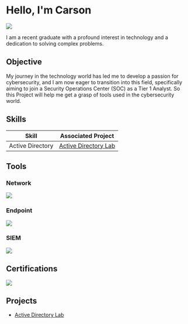 # Hello, I'm Carson
<a href="https://www.linkedin.com/in/carson-osborn-b30a47304"><img src="https://img.shields.io/badge/-LinkedIn-0072b1?&style=for-the-badge&logo=linkedin&logoColor=white" /></a>


I am a recent graduate with a profound interest in technology and a dedication to solving complex problems.

## Objective

My journey in the technology world has led me to develop a passion for cybersecurity, and I am now eager to transition into this field, specifically aiming to join a Security Operations Center (SOC) as a Tier 1 Analyst. So this Project will help me get a grasp of tools used in the cybersecurity world.

## Skills

| Skill                                         | Associated Project         |
|-----------------------------------------------|----------------------------|
| Active Directory          | <a href="https://github.com/CarsonOsborn23/Active-Directory/tree/main">Active Directory Lab</a>|


## Tools


### Network
<div>
    <img src="https://img.shields.io/badge/-Wireshark-1679A7?&style=for-the-badge&logo=Wireshark&logoColor=white" />
</div>

### Endpoint
<div>
    <img src="https://img.shields.io/badge/-Microsoft_Defender_for_Endpoint-00A4EF?&style=for-the-badge&logo=Microsoft&logoColor=white" />
</div>

### SIEM
<div>
    <img src="https://img.shields.io/badge/-Splunk-000000?&style=for-the-badge&logo=Splunk&logoColor=white" />
</div>

## Certifications
<div>
<img src="https://img.shields.io/badge/-A%2B-4D4D4D?&style=for-the-badge&logo=CompTIA&logoColor=white" />
</div>

## Projects
- <a href="https://github.com/CarsonOsborn23/Active-Directory/tree/main">Active Directory Lab</a>
